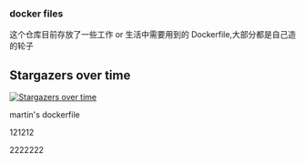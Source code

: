 ### docker files

这个仓库目前存放了一些工作 or 生活中需要用到的 Dockerfile,大部分都是自己造的轮子

## Stargazers over time

[![Stargazers over time](https://starcharts.herokuapp.com/mritd/dockerfile.svg)](https://starcharts.herokuapp.com/mritd/dockerfile)


martin's dockerfile

121212

2222222